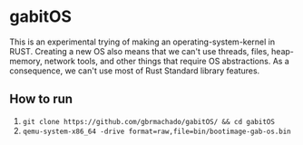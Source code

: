 # gabitOS

This is an experimental trying of making an operating-system-kernel in RUST.
Creating a new OS also means that we can't use threads, files, heap-memory, network tools, and other things that require OS abstractions.
As a consequence, we can't use most of Rust Standard library features.

## How to run

1. `git clone https://github.com/gbrmachado/gabitOS/ && cd gabitOS`
2. ```qemu-system-x86_64 -drive format=raw,file=bin/bootimage-gab-os.bin```
